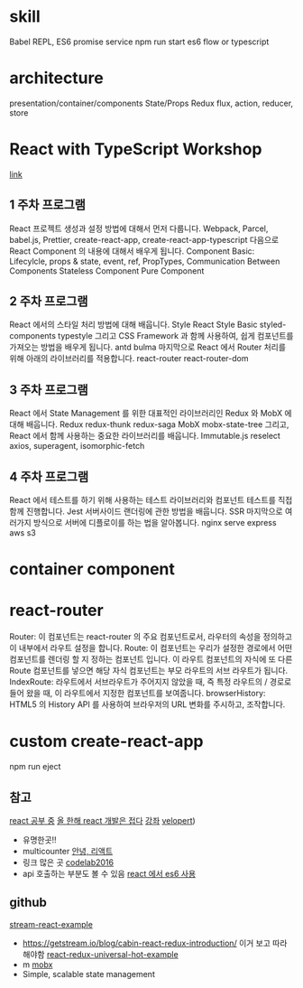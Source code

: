 # skill
Babel REPL, ES6
promise
service
npm run start
es6
flow or typescript


# architecture
presentation/container/components
State/Props
Redux
flux, action, reducer, store


# React with TypeScript Workshop
[link](https://codebusking.show/react-with-typescript-workshop-f94986902a30)
## 1 주차 프로그램
React 프로젝트 생성과 설정 방법에 대해서 먼저 다룹니다.
Webpack, Parcel, babel.js, Prettier, create-react-app, create-react-app-typescript
다음으로 React Component 의 내용에 대해서 배우게 됩니다.
Component Basic: Lifecylcle, props & state, event, ref, PropTypes,
Communication Between Components
Stateless Component
Pure Component
## 2 주차 프로그램
React 에서의 스타일 처리 방법에 대해 배웁니다.
Style
React Style Basic
styled-components
typestyle
그리고 CSS Framework 과 함께 사용하여, 쉽게 컴포넌트를 가져오는 방법을 배우게 됩니다.
antd
bulma
마지막으로 React 에서 Router 처리를 위해 아래의 라이브러리를 적용합니다.
react-router
react-router-dom
## 3 주차 프로그램
React 에서 State Management 를 위한 대표적인 라이브러리인 Redux 와 MobX 에 대해 배웁니다.
Redux
redux-thunk
redux-saga
MobX
mobx-state-tree
그리고, React 에서 함께 사용하는 중요한 라이브러리를 배웁니다.
Immutable.js
reselect
axios, superagent, isomorphic-fetch
## 4 주차 프로그램
React 에서 테스트를 하기 위해 사용하는 테스트 라이브러리와 컴포넌트 테스트를 직접 함께 진행합니다.
Jest
서버사이드 랜더링에 관한 방법을 배웁니다.
SSR
마지막으로 여러가지 방식으로 서버에 디플로이를 하는 법을 알아봅니다.
nginx
serve
express
aws s3


# container component

# react-router
Router: 이 컴포넌트는 react-router 의 주요 컴포넌트로서, 라우터의 속성을 정의하고 이 내부에서 라우트 설정을 합니다.
Route: 이 컴포넌트는 우리가 설정한 경로에서 어떤 컴포넌트를 렌더링 할 지 정하는 컴포넌트 입니다. 이 라우트 컴포넌트의 자식에 또 다른 Route 컴포넌트를 넣으면 해당 자식 컴포넌트는 부모 라우트의 서브 라우트가 됩니다.
IndexRoute: 라우트에서 서브라우트가 주어지지 않았을 때, 즉 특정 라우트의 / 경로로 들어 왔을 때, 이 라우트에서 지정한 컴포넌트를 보여줍니다.
browserHistory: HTML5 의 History API 를 사용하여 브라우저의 URL 변화를 주시하고, 조작합니다.

# custom create-react-app
npm run eject


## 참고
[react 공부 중](https://medium.com/@Koshick/react-js-공부-중-6b61e044124)
[올 한해 react 개발은 접다](https://brunch.co.kr/@matthew-chang/14)
[강좌](https://www.youtube.com/channel/UCVTlvUkGslCV_h-nSAId8Sw)
[velopert](https://velopert.com/reactjs-tutorials))
  - 유명한곳!!
  - multicounter
[안녕, 리액트](https://blog.gaerae.com/2016/04/hello-react.html)
  - 링크 많은 곳
[codelab2016](https://velopert.com/?s=Codelab+2016)
  - api 호출하는 부분도 볼 수 있음
[react 에서 es6 사용](https://stackoverflow.com/a/42942214/6759520)

## github
[stream-react-example](https://github.com/getstream/stream-react-example)
  - https://getstream.io/blog/cabin-react-redux-introduction/ 이거 보고 따라 해야함
[react-redux-universal-hot-example](https://github.com/erikras/react-redux-universal-hot-example)
  - m
[mobx](https://github.com/mobxjs/mobx)
  - Simple, scalable state management
